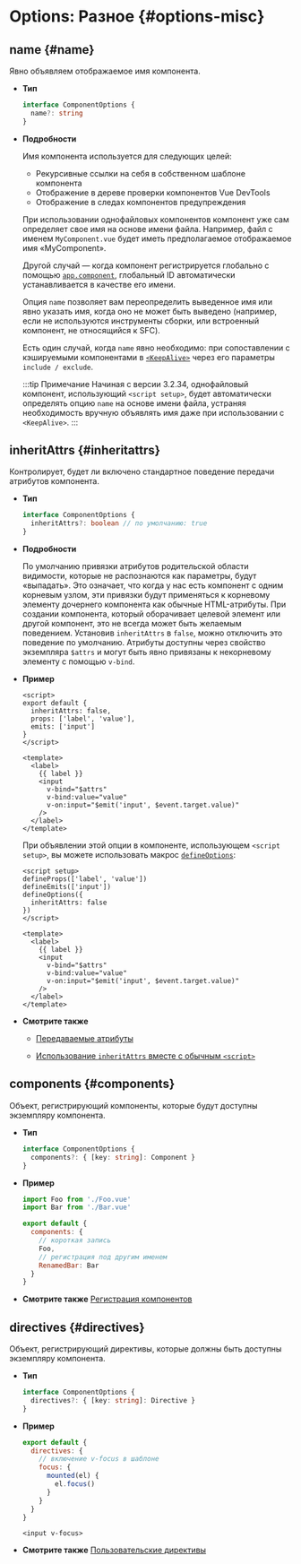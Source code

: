# Options: Разное {#options-misc}

## name {#name}

Явно объявляем отображаемое имя компонента.

- **Тип**

  ```ts
  interface ComponentOptions {
    name?: string
  }
  ```

- **Подробности**

  Имя компонента используется для следующих целей:

  - Рекурсивные ссылки на себя в собственном шаблоне компонента
  - Отображение в дереве проверки компонентов Vue DevTools
  - Отображение в следах компонентов предупреждения

  При использовании однофайловых компонентов компонент уже сам определяет свое имя на основе имени файла. Например, файл с именем `MyComponent.vue` будет иметь предполагаемое отображаемое имя «MyComponent».

  Другой случай — когда компонент регистрируется глобально с помощью [`app.component`](/api/application#app-component), глобальный ID автоматически устанавливается в качестве его имени.

  Опция `name` позволяет вам переопределить выведенное имя или явно указать имя, когда оно не может быть выведено (например, если не используются инструменты сборки, или встроенный компонент, не относящийся к SFC).

  Есть один случай, когда `name` явно необходимо: при сопоставлении с кэшируемыми компонентами в [`<KeepAlive>`](/guide/built-ins/keep-alive) через его параметры `include / exclude`.

  :::tip Примечание
  Начиная с версии 3.2.34, однофайловый компонент, использующий `<script setup>`, будет автоматически определять опцию `name` на основе имени файла, устраняя необходимость вручную объявлять имя даже при использовании с `<KeepAlive>`.
  :::

## inheritAttrs {#inheritattrs}

Контролирует, будет ли включено стандартное поведение передачи атрибутов компонента.

- **Тип**

  ```ts
  interface ComponentOptions {
    inheritAttrs?: boolean // по умолчанию: true
  }
  ```

- **Подробности**

  По умолчанию привязки атрибутов родительской области видимости, которые не распознаются как параметры, будут «выпадать». Это означает, что когда у нас есть компонент с одним корневым узлом, эти привязки будут применяться к корневому элементу дочернего компонента как обычные HTML-атрибуты. При создании компонента, который оборачивает целевой элемент или другой компонент, это не всегда может быть желаемым поведением. Установив `inheritAttrs` в `false`, можно отключить это поведение по умолчанию. Атрибуты доступны через свойство экземпляра `$attrs` и могут быть явно привязаны к некорневому элементу с помощью `v-bind`.

- **Пример**

  <div class="options-api">

  ```vue
  <script>
  export default {
    inheritAttrs: false,
    props: ['label', 'value'],
    emits: ['input']
  }
  </script>

  <template>
    <label>
      {{ label }}
      <input
        v-bind="$attrs"
        v-bind:value="value"
        v-on:input="$emit('input', $event.target.value)"
      />
    </label>
  </template>
  ```

  </div>
  <div class="composition-api">

  При объявлении этой опции в компоненте, использующем `<script setup>`, вы можете использовать макрос [`defineOptions`](/api/sfc-script-setup#defineoptions):

  ```vue
  <script setup>
  defineProps(['label', 'value'])
  defineEmits(['input'])
  defineOptions({
    inheritAttrs: false
  })
  </script>

  <template>
    <label>
      {{ label }}
      <input
        v-bind="$attrs"
        v-bind:value="value"
        v-on:input="$emit('input', $event.target.value)"
      />
    </label>
  </template>
  ```

  </div>

- **Смотрите также**

  - [Передаваемые атрибуты](/guide/components/attrs)
  <div class="composition-api">

  - [Использование `inheritAttrs` вместе с обычным `<script>`](/api/sfc-script-setup.html#usage-alongside-normal-script)
  </div>

## components {#components}

Объект, регистрирующий компоненты, которые будут доступны экземпляру компонента.

- **Тип**

  ```ts
  interface ComponentOptions {
    components?: { [key: string]: Component }
  }
  ```

- **Пример**

  ```js
  import Foo from './Foo.vue'
  import Bar from './Bar.vue'

  export default {
    components: {
      // короткая запись
      Foo,
      // регистрация под другим именем
      RenamedBar: Bar
    }
  }
  ```

- **Смотрите также** [Регистрация компонентов](/guide/components/registration)

## directives {#directives}

Объект, регистрирующий директивы, которые должны быть доступны экземпляру компонента.

- **Тип**

  ```ts
  interface ComponentOptions {
    directives?: { [key: string]: Directive }
  }
  ```

- **Пример**

  ```js
  export default {
    directives: {
      // включение v-focus в шаблоне
      focus: {
        mounted(el) {
          el.focus()
        }
      }
    }
  }
  ```

  ```vue-html
  <input v-focus>
  ```

- **Смотрите также** [Пользовательские директивы](/guide/reusability/custom-directives)

